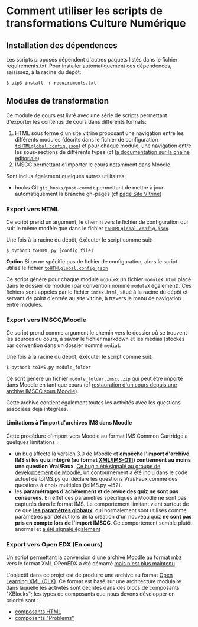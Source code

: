 Comment utiliser les scripts de transformations Culture Numérique
=================================================================
## Installation des dépendences 

Les scripts proposés dépendent d'autres paquets listés dans le fichier requirements.txt. 
Pour installer automatiquement ces dépendences, saisissez, à la racine du dépôt:
```
$ pip3 install -r requirements.txt
```

## Modules de transformation 
Ce module de cours est livré avec une série de scripts permettant d'exporter les contenus
de cours dans différents formats:
1. HTML sous forme d'un site vitrine proposant une navigation entre les différents modules (décrits dans le fichier de configuration [`toHTMLglobal.config.json`](../toHTMLglobal.config.json)) et pour chaque module, une navigation entre les sous-sections de différents types (cf [la documentation sur la chaine éditoriale](chaine_editoriale.md))
2. IMSCC permettant d'importer le cours notamment dans Moodle.

Sont inclus également quelques autres utilitaires:
* hooks Git `git_hooks/post-commit` permettant de mettre à jour automatiquement
la branche gh-pages (cf [page Site Vitrine](staging))

### Export vers HTML

Ce script prend un argument, le chemin vers le fichier de configuration qui suit le même modèle que dans le fichier  [`toHTMLglobal.config.json`](../toHTMLglobal.config.json). 

Une fois à la racine du dépôt, éxécuter le script comme suit:

```
$ python3 toHTML.py [config_file]
```

**Option** Si on ne spécifie pas de fichier de configuration, alors le script utilise le fichier [`toHTMLglobal.config.json`](../toHTMLglobal.config.json)

Ce script génère pour chaque module `moduleX` un fichier `moduleX.html` placé dans le dossier de module (par convention nommé `moduleX` également). Ces fichiers sont appelés par le fichier `index.html`, situé à la racine du dépôt et  servant de point d'entrée au site vitrine, à travers le menu de navigation entre modules.

### Export vers IMSCC/Moodle

Ce script prend comme argument le chemin vers le dossier où se trouvent les sources du cours, à savoir le fichier markdown et les médias (stockés par convention dans un dossier nommé `media`). 

Une fois à la racine du dépôt, éxécuter le script comme suit:
```
$ python3 toIMS.py module_folder
```

Ce scrit génère un fichier `module_folder.imscc.zip` qui peut être importé dans Moodle en tant que cours (cf [restauration d'un cours depuis une archive IMSCC sous Moodle](https://docs.moodle.org/28/en/IMS_Common_Cartridge_import_and_export)). 

Cette archive contient également toutes les activités avec les questions associées déjà intégrées.

#### Limitations à l'import d'archives IMS dans Moodle

Cette procédure d'import vers Moodle au format IMS Common Cartridge a quelques limitations :

- un bug affecte la version 3.0 de Moodle et **empêche l'import d'archive IMS si les quiz intégré (au format [XML/IMS-QTI](http://www.imsglobal.org/question/qtiv1p2/imsqti_asi_bindv1p2.html#1439623)) contiennent au moins une question Vrai/Faux**. [Ce bug a été signalé au groupe de developpement de Moodle](https://tracker.moodle.org/browse/MDL-53337); un contournement a été inclu dans le code actuel de toIMS.py qui déclare les questions Vrai/Faux comme des questions à choix multiples (toIMS.py ~l52).
- les **paramétrages d'achèvement et de revue des quiz ne sont pas conservés**. En effet ces paramètres spécifiques à Moodle ne sont pas capturés dans le format IMS. Le comportement limitant vient surtout de ce que **[les paramètres globaux](https://docs.moodle.org/29/en/Common_module_settings)**, qui normalement sont utilisés comme paramètres par défaut lors de la création d'un nouveau quiz **ne sont pas pris en compte lors de l'import IMSCC**. Ce comportement semble plutôt anormal et [a été signalé également](https://tracker.moodle.org/browse/MDL-53422)


### Export vers Open EDX (En cours)

Un script permettant la conversion d'une archive Moodle au format mbz vers le format XML OPenEDX a été démarré [mais n'est plus maintenu](https://github.com/mitocw/moodle2edx).

L'objectif dans ce projet est de produire une archive au format [Open Learning XML (OLX)](http://edx-open-learning-xml.readthedocs.org/en/latest). Ce format est basé sur une architecture modulaire dans laquelle les activités sont décrites dans des blocs de composants "XBlocks"; les types de composants que nous devons développer en priorité sont :

- [composants HTML](http://edx-open-learning-xml.readthedocs.org/en/latest/components/html-components.html#html-components)
- [composants "Problems"](http://edx-open-learning-xml.readthedocs.org/en/latest/problem-xml/index.html#problems)

